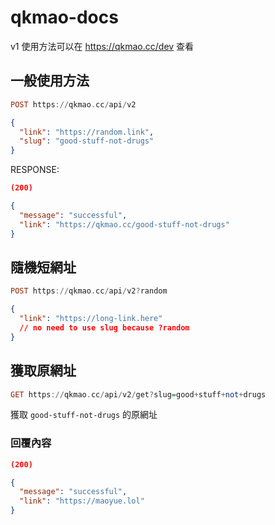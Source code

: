# qkmao-docs
v1 使用方法可以在 <https://qkmao.cc/dev> 查看  
## 一般使用方法
```haskell
POST https://qkmao.cc/api/v2
```
```json
{
  "link": "https://random.link",
  "slug": "good-stuff-not-drugs"
}
```
RESPONSE:
```json
(200)

{
  "message": "successful",
  "link": "https://qkmao.cc/good-stuff-not-drugs"
}
```
## 隨機短網址
```haskell
POST https://qkmao.cc/api/v2?random
```
```json
{
  "link": "https://long-link.here"
  // no need to use slug because ?random
}
```
## 獲取原網址
```haskell
GET https://qkmao.cc/api/v2/get?slug=good+stuff+not+drugs
```
獲取 `good-stuff-not-drugs` 的原網址
### 回覆內容
```json
(200)

{
  "message": "successful",
  "link": "https://maoyue.lol"
}
```
